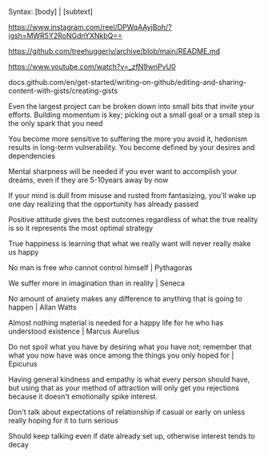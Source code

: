Syntax: [body] | [subtext]

https://www.instagram.com/reel/DPWqAAyjBoh/?igsh=MWR5Y2RoNGdnYXNkbQ==

https://github.com/treehuggeriv/archive/blob/main/README.md

https://www.youtube.com/watch?v=_zfN9wnPvU0

docs.github.com/en/get-started/writing-on-github/editing-and-sharing-content-with-gists/creating-gists

Even the largest project can be broken down into small bits that invite your efforts. Building momentum is key; picking out a small goal or a small step is the only spark that you need

You become more sensitive to suffering the more you avoid it, hedonism results in long-term vulnerability. You become defined by your desires and dependencies

Mental sharpness will be needed if you ever want to accomplish your dreams, even if they are 5-10years away by now

If your mind is dull from misuse and rusted from fantasizing, you'll wake up one day realizing that the opportunity has already passed

Positive attitude gives the best outcomes regardless of what the true reality is so it represents the most optimal strategy

True happiness is learning that what we really want will never really make us happy

No man is free who cannot control himself | Pythagoras

We suffer more in imagination than in reality | Seneca

No amount of anxiety makes any difference to anything that is going to happen | Allan Watts

Almost nothing material is needed for a happy life for he who has understood existence | Marcus Aurelius

Do not spoil what you have by desiring what you have not; remember that what you now have was once among the things you only hoped for | Epicurus 

Having general kindness and empathy is what every person should have, but using that as your method of attraction will only get you rejections because it doesn't emotionally spike interest.

Don't talk about expectations of relationship if casual or early on unless really hoping for it to turn serious 

Should keep talking even if date already set up, otherwise interest tends to decay
